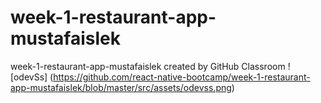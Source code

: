 # week-1-restaurant-app-mustafaislek
week-1-restaurant-app-mustafaislek created by GitHub Classroom
![odevSs] (https://github.com/react-native-bootcamp/week-1-restaurant-app-mustafaislek/blob/master/src/assets/odevss.png)
